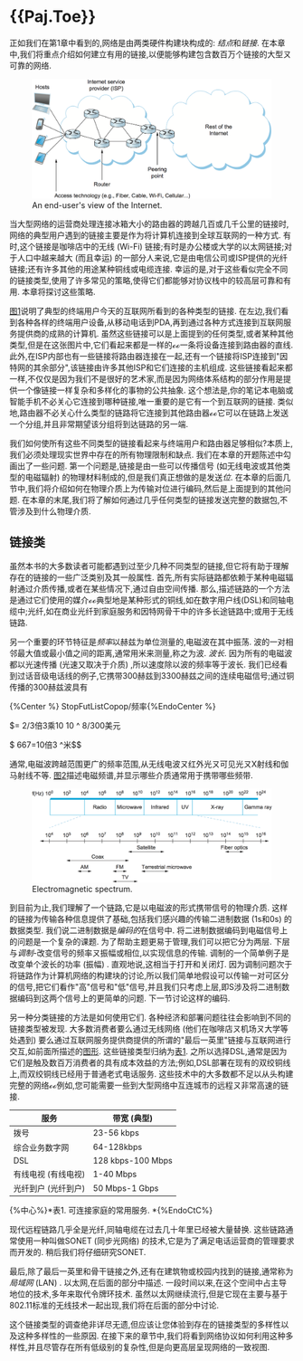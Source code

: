 
# {{Paj.Toe}}

正如我们在第1章中看到的,网络是由两类硬件构建块构成的: *结点*和*链接*. 在本章中,我们将重点介绍如何建立有用的链接,以便能够构建包含数百万个链接的大型ㄡ可靠的网络. 

<figure class="line">
	<a id="isp-access"></a>
	<img src="figures/f02-01-9780123850591.png" width="650px"/>
	<figcaption>An end-user's view of the  Internet.</figcaption>
</figure>

当大型网络的运营商处理连接冰箱大小的路由器的跨越几百或几千公里的链接时,网络的典型用户遇到的链接主要是作为将计算机连接到全球互联网的一种方式. 有时,这个链接是咖啡店中的无线 (Wi-Fi) 链接;有时是办公楼或大学的以太网链接;对于人口中越来越大 (而且幸运) 的一部分人来说,它是由电信公司或ISP提供的光纤链接;还有许多其他的用途某种铜线或电缆连接. 幸运的是,对于这些看似完全不同的链接类型,使用了许多常见的策略,使得它们都能够对协议栈中的较高层可靠和有用. 本章将探讨这些策略. 

[图1](#isp-access)说明了典型的终端用户今天的互联网所看到的各种类型的链接. 在左边,我们看到各种各样的终端用户设备,从移动电话到PDA,再到通过各种方式连接到互联网服务提供商的成熟的计算机. 虽然这些链接可以是上面提到的任何类型,或者某种其他类型,但是在这张图片中,它们看起来都是一样的ℴℴ一条将设备连接到路由器的直线. 此外,在ISP内部也有一些链接将路由器连接在一起,还有一个链接将ISP连接到"因特网的其余部分",该链接由许多其他ISP和它们连接的主机组成. 这些链接看起来都一样,不仅仅是因为我们不是很好的艺术家,而是因为网络体系结构的部分作用是提供一个像链接一样复杂和多样化的事物的公共抽象. 这个想法是,你的笔记本电脑或智能手机不必关心它连接到哪种链接,唯一重要的是它有一个到互联网的链接. 类似地,路由器不必关心什么类型的链路将它连接到其他路由器ℴℴ它可以在链路上发送一个分组,并且非常期望该分组将到达链路的另一端. 

我们如何使所有这些不同类型的链接看起来与终端用户和路由器足够相似?本质上,我们必须处理现实世界中存在的所有物理限制和缺点. 我们在本章的开题陈述中勾画出了一些问题. 第一个问题是,链接是由一些可以传播信号 (如无线电波或其他类型的电磁辐射) 的物理材料制成的,但是我们真正想做的是发送*位*. 在本章的后面几节中,我们将介绍如何在物理介质上为传输对位进行编码,然后是上面提到的其他问题. 在本章的末尾,我们将了解如何通过几乎任何类型的链接发送完整的数据包,不管涉及到什么物理介质. 

## 链接类

虽然本书的大多数读者可能都遇到过至少几种不同类型的链接,但它将有助于理解存在的链接的一些广泛类别及其一般属性. 首先,所有实际链路都依赖于某种电磁辐射通过介质传播,或者在某些情况下,通过自由空间传播. 那么,描述链路的一个方法是通过它们使用的媒介ℴℴ典型地是某种形式的铜线,如在数字用户线(DSL)和同轴电缆中;光纤,如在商业光纤到家庭服务和因特网骨干中的许多长途链路中;或用于无线链路. 

另一个重要的环节特征是*频率*以赫兹为单位测量的,电磁波在其中振荡. 波的一对相邻最大值或最小值之间的距离,通常用米来测量,称之为波. *波长*. 因为所有的电磁波都以光速传播 (光速又取决于介质) ,所以速度除以波的频率等于波长. 我们已经看到过话音级电话线的例子,它携带300赫兹到3300赫兹之间的连续电磁信号;通过铜传播的300赫兹波具有

{%Center %} StopFutListCopop/频率{%EndoCenter %}

$= 2/3倍3乘10 10 ^ 8/300美元

$ 667=10倍3 ^米$$

通常,电磁波跨越范围更广的频率范围,从无线电波ㄡ红外光ㄡ可见光ㄡX射线和伽马射线不等. [图2](#spectrum)描述电磁频谱,并显示哪些介质通常用于携带哪些频带. 

<figure class="line">
	<a id="spectrum"></a>
	<img src="figures/f02-02-9780123850591.png" width="600px"/>
	<figcaption>Electromagnetic spectrum.</figcaption>
</figure>

到目前为止,我们理解了一个链路,它是以电磁波的形式携带信号的物理介质. 这样的链接为传输各种信息提供了基础,包括我们感兴趣的传输二进制数据 (1s和0s) 的数据类型. 我们说二进制数据是*编码的*在信号中. 将二进制数据编码到电磁信号上的问题是一个复杂的课题. 为了帮助主题更易于管理,我们可以把它分为两层. 下层与*调制*-改变信号的频率ㄡ振幅或相位,以实现信息的传输. 调制的一个简单例子是改变单个波长的功率 (振幅) . 直观地说,这相当于打开和关闭灯. 因为调制问题次于将链路作为计算机网络的构建块的讨论,所以我们简单地假设可以传输一对可区分的信号,把它们看作"高"信号和"低"信号,并且我们只考虑上层,即S涉及将二进制数据编码到这两个信号上的更简单的问题. 下一节讨论这样的编码. 

另一种分类链接的方法是如何使用它们. 各种经济和部署问题往往会影响到不同的链接类型被发现. 大多数消费者要么通过无线网络 (他们在咖啡店ㄡ机场ㄡ大学等处遇到) 要么通过互联网服务提供商提供的所谓的"最后一英里"链接与互联网进行交互,如前面所描述的[图形](#isp-access). 这些链接类型归纳为[表1](#home). 之所以选择DSL,通常是因为它们是触及数百万消费者的具有成本效益的方法;例如,DSL部署在现有的双绞铜线上,而双绞铜线已经用于普通老式电话服务. 这些技术中的大多数都不足以从头构建完整的网络ℴℴ例如,您可能需要一些到大型网络中互连城市的远程ㄡ非常高速的链接. 

<a id="home"></a>

| 服务           | 带宽 (典型)           |
| ------------ | ----------------- |
| 拨号           | 23-56 kbps        |
| 综合业务数字网      | 64-128kbps        |
| DSL          | 128 kbps-100 Mbps |
| 有线电视 (有线电视)  | 1-40 Mbps         |
| 光纤到户 (光纤到户)  | 50 Mbps-1 Gbps    |

{%中心%}*表1. 可连接家庭的常用服务. *{%EndoCtC%}

现代远程链路几乎全是光纤,同轴电缆在过去几十年里已经被大量替换. 这些链路通常使用一种叫做SONET (同步光网络) 的技术,它是为了满足电话运营商的管理要求而开发的. 稍后我们将仔细研究SONET. 

最后,除了最后一英里和骨干链接之外,还有在建筑物或校园内找到的链接,通常称为*局域网* (LAN) . 以太网,在后面的部分中描述. 一段时间以来,在这个空间中占主导地位的技术,多年来取代令牌环技术. 虽然以太网继续流行,但是它现在主要与基于802.11标准的无线技术一起出现,我们将在后面的部分中讨论. 

这个链接类型的调查绝非详尽无遗,但应该让您体验到存在的链接类型的多样性以及这种多样性的一些原因. 在接下来的章节中,我们将看到网络协议如何利用这种多样性,并且尽管存在所有低级别的复杂性,但是向更高层呈现网络的一致视图. 
